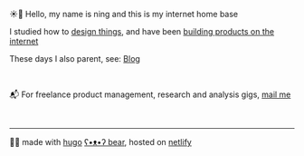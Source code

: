 ☀️🧃 Hello, my name is ning and this is my internet home base



I studied how to [design things][old-portfolio-url], and have been [building products on the internet][linkedin-url]

These days I also parent, see: [Blog][blog-url]

&nbsp;

📬 For freelance product management, research and analysis gigs, [mail me](mailto:ninginthenetherlands@gmail.com)

&nbsp;

---

🐻‍❄️ made with [hugo][hugo-url] [ʕ•ᴥ•ʔ bear][hugo-bear-url], hosted on [netlify][netlify-url]


[old-portfolio-url]: https://cargocollective.com/ningxxu/
[linkedin-url]: https://www.linkedin.com/in/ningxxu/
[blog-url]: /blog/
[hugo-url]: https://gohugo.io/
[hugo-bear-url]: https://github.com/janraasch/hugo-bearblog/
[netlify-url]: https://www.netlify.com/